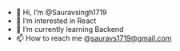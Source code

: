 - 👋 Hi, I’m @Sauravsingh1719
- 👀 I’m interested in React
- 🌱 I’m currently learning Backend
- 📫 How to reach me @sauravs1719@gmail.com

<!---
Sauravsingh1719/Sauravsingh1719 is a ✨ special ✨ repository because its `README.md` (this file) appears on your GitHub profile.
You can click the Preview link to take a look at your changes.
--->
